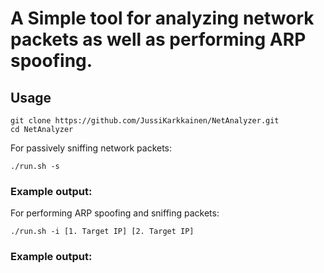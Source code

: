 # A Simple tool for analyzing network packets as well as performing ARP spoofing.

## Usage
```
git clone https://github.com/JussiKarkkainen/NetAnalyzer.git
cd NetAnalyzer
```
For passively sniffing network packets:
```
./run.sh -s
```
### Example output:



For performing ARP spoofing and sniffing packets:
```
./run.sh -i [1. Target IP] [2. Target IP]
```

### Example output:





